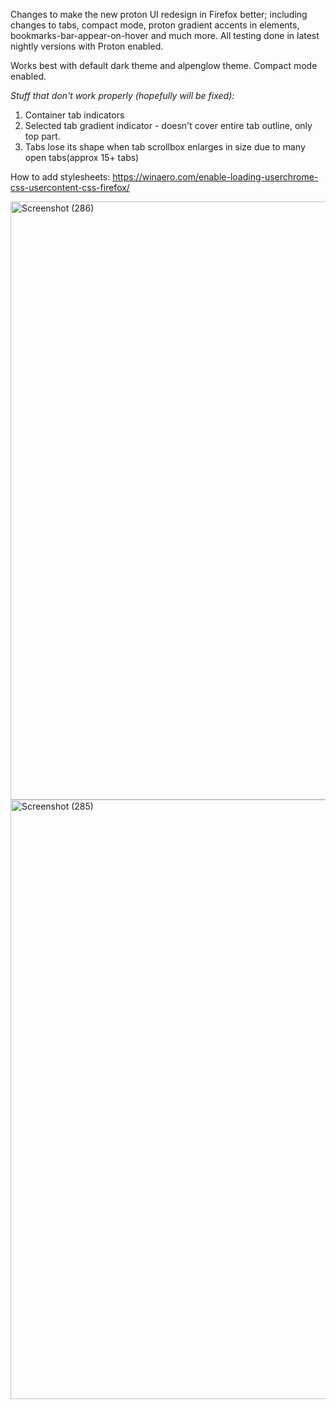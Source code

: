 Changes to make the new proton UI redesign in Firefox better; including changes to tabs, compact mode, proton gradient accents in elements, bookmarks-bar-appear-on-hover and much more. All testing done in latest nightly versions with Proton enabled.

Works best with default dark theme and alpenglow theme. Compact mode enabled.

_Stuff that don't work properly (hopefully will be fixed):_
1. Container tab indicators
2. Selected tab gradient indicator - doesn't cover entire tab outline, only top part.
3. Tabs lose its shape when tab scrollbox enlarges in size due to many open tabs(approx 15+ tabs)

How to add stylesheets: https://winaero.com/enable-loading-userchrome-css-usercontent-css-firefox/

<img width="957" alt="Screenshot (286)" src="https://user-images.githubusercontent.com/56472130/119192124-a7e82d00-ba90-11eb-9942-f543acde414f.png">

<img width="959" alt="Screenshot (285)" src="https://user-images.githubusercontent.com/56472130/119192265-e4b42400-ba90-11eb-80ea-5a17fa27d0a1.png">

